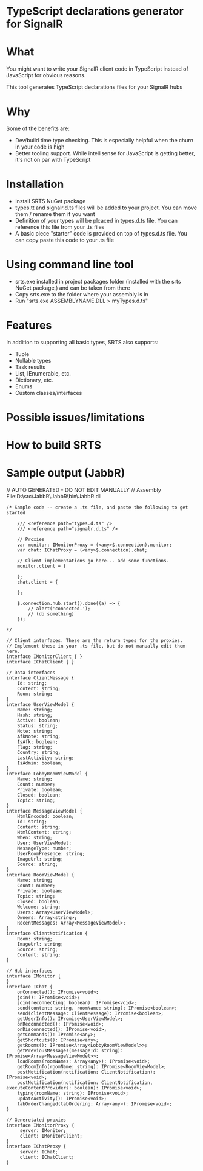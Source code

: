 ﻿TypeScript declarations generator for SignalR
=============================================

# What

You might want to write your SignalR client code in TypeScript instead of JavaScript for obvious reasons. 

This tool generates TypeScript declarations files for your SignalR hubs

# Why

Some of the benefits are:

* Dev/build time type checking. This is especially helpful when the churn in your code is high
* Better tooling support. While intellisense for JavaScript is getting better, it's not on par with TypeScript

# Installation

* Install SRTS NuGet package
* types.tt and signalr.d.ts files will be added to your project. You can move them / rename them if you want
* Definition of your types will be plcaced in types.d.ts file.  You can reference this file from your .ts files
* A basic piece "starter" code is provided on top of types.d.ts file.  You can copy paste this code to your .ts file

# Using command line tool 

* srts.exe installed in project packages folder (installed with the srts NuGet package,) and can be taken from there
* Copy srts.exe to the folder where your assembly is in 
* Run "srts.exe ASSEMBLYNAME.DLL > myTypes.d.ts"

# Features

In addition to supporting all basic types, SRTS also supports:

* Tuple
* Nullable types
* Task results
* List, IEnumerable, etc.
* Dictionary, etc.
* Enums
* Custom classes/interfaces

# Possible issues/limitations

# How to build SRTS

# Sample output (JabbR)

// AUTO GENERATED - DO NOT EDIT MANUALLY
// Assembly File:D:\src\JabbR\JabbR\bin\JabbR.dll

	/* Sample code -- create a .ts file, and paste the following to get started

		/// <reference path="types.d.ts" />
		/// <reference path="signalr.d.ts" />

		// Proxies 
		var monitor: IMonitorProxy = (<any>$.connection).monitor;
		var chat: IChatProxy = (<any>$.connection).chat;

		// Client implementations go here... add some functions.
		monitor.client = { 

		};
		chat.client = { 

		};

		$.connection.hub.start().done((a) => {
			// alert('connected.'); 
			// (do something) 
		});

	*/

	// Client interfaces. These are the return types for the proxies.
	// Implement these in your .ts file, but do not manually edit them here. 
	interface IMonitorClient { }
	interface IChatClient { }

	// Data interfaces 
	interface ClientMessage {
		Id: string;
		Content: string;
		Room: string;
	}
	interface UserViewModel {
		Name: string;
		Hash: string;
		Active: boolean;
		Status: string;
		Note: string;
		AfkNote: string;
		IsAfk: boolean;
		Flag: string;
		Country: string;
		LastActivity: string;
		IsAdmin: boolean;
	}
	interface LobbyRoomViewModel {
		Name: string;
		Count: number;
		Private: boolean;
		Closed: boolean;
		Topic: string;
	}
	interface MessageViewModel {
		HtmlEncoded: boolean;
		Id: string;
		Content: string;
		HtmlContent: string;
		When: string;
		User: UserViewModel;
		MessageType: number;
		UserRoomPresence: string;
		ImageUrl: string;
		Source: string;
	}
	interface RoomViewModel {
		Name: string;
		Count: number;
		Private: boolean;
		Topic: string;
		Closed: boolean;
		Welcome: string;
		Users: Array<UserViewModel>;
		Owners: Array<string>;
		RecentMessages: Array<MessageViewModel>;
	}
	interface ClientNotification {
		Room: string;
		ImageUrl: string;
		Source: string;
		Content: string;
	}

	// Hub interfaces 
	interface IMonitor {
	}
	interface IChat {
		onConnected(): IPromise<void>;
		join(): IPromise<void>;
		join(reconnecting: boolean): IPromise<void>;
		send(content: string, roomName: string): IPromise<boolean>;
		send(clientMessage: ClientMessage): IPromise<boolean>;
		getUserInfo(): IPromise<UserViewModel>;
		onReconnected(): IPromise<void>;
		onDisconnected(): IPromise<void>;
		getCommands(): IPromise<any>;
		getShortcuts(): IPromise<any>;
		getRooms(): IPromise<Array<LobbyRoomViewModel>>;
		getPreviousMessages(messageId: string): IPromise<Array<MessageViewModel>>;
		loadRooms(roomNames: Array<any>): IPromise<void>;
		getRoomInfo(roomName: string): IPromise<RoomViewModel>;
		postNotification(notification: ClientNotification): IPromise<void>;
		postNotification(notification: ClientNotification, executeContentProviders: boolean): IPromise<void>;
		typing(roomName: string): IPromise<void>;
		updateActivity(): IPromise<void>;
		tabOrderChanged(tabOrdering: Array<any>): IPromise<void>;
	}

	// Generetated proxies 
	interface IMonitorProxy {
		 server: IMonitor;
		 client: IMonitorClient;
	}
	interface IChatProxy {
		 server: IChat;
		 client: IChatClient;
	}
